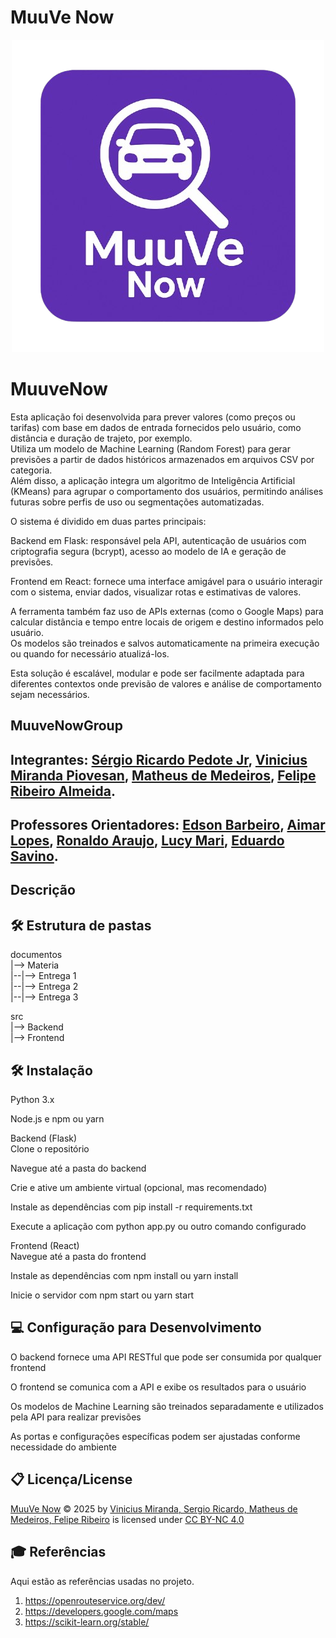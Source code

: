 # MuuVe Now
<p align="center"> <a href= ""><img src="icon_muuvenow.png" alt="MuuVe Now" border="0"></a> </p>

# MuuveNow

Esta aplicação foi desenvolvida para prever valores (como preços ou tarifas) com base em dados de entrada fornecidos pelo usuário, como distância e duração de trajeto, por exemplo.<br>
Utiliza um modelo de Machine Learning (Random Forest) para gerar previsões a partir de dados históricos armazenados em arquivos CSV por categoria.<br>
Além disso, a aplicação integra um algoritmo de Inteligência Artificial (KMeans) para agrupar o comportamento dos usuários, permitindo análises futuras sobre perfis de uso ou segmentações automatizadas.<br>

O sistema é dividido em duas partes principais:<br>

Backend em Flask: responsável pela API, autenticação de usuários com criptografia segura (bcrypt), acesso ao modelo de IA e geração de previsões.<br>

Frontend em React: fornece uma interface amigável para o usuário interagir com o sistema, enviar dados, visualizar rotas e estimativas de valores.<br>

A ferramenta também faz uso de APIs externas (como o Google Maps) para calcular distância e tempo entre locais de origem e destino informados pelo usuário.<br>
Os modelos são treinados e salvos automaticamente na primeira execução ou quando for necessário atualizá-los.<br>

Esta solução é escalável, modular e pode ser facilmente adaptada para diferentes contextos onde previsão de valores e análise de comportamento sejam necessários.<br>

## MuuveNowGroup

## Integrantes: <a href="https://www.linkedin.com/in/sergio-pedote/">Sérgio Ricardo Pedote Jr</a>, <a href="https://www.linkedin.com/in/vinipiovesan/">Vinicius Miranda Piovesan</a>, <a href="https://www.linkedin.com/in/matheus-de-medeiros-5516a02a9/">Matheus de Medeiros</a>, <a href="https://www.linkedin.com/in/felipe-ribeiro-almeida-2698652b9/?utm_source=share&utm_campaign=share_via&utm_content=profile&utm_medium=ios_app">Felipe Ribeiro Almeida</a>.
</a>

## Professores Orientadores: <a href="https://www.linkedin.com/in/edsonbarbero/">Edson Barbeiro</a>, <a href="https://www.linkedin.com/in/aimarlopes/">Aimar Lopes</a>, <a href="https://www.linkedin.com/in/ronaldo-araujo-pinto-3542811a/">Ronaldo Araujo</a>, <a href="https://www.linkedin.com/in/lucymari/">Lucy Mari</a>, <a href="https://www.linkedin.com/in/eduardo-savino-gomes-77833a10/"> Eduardo Savino</a>.
</a>


## Descrição


## 🛠 Estrutura de pastas

documentos<br>
|--> Materia<br>
|--|--> Entrega 1<br>
|--|--> Entrega 2<br>
|--|--> Entrega 3<br>




src<br>
|--> Backend<br>
|--> Frontend<br>


## 🛠 Instalação
Python 3.x<br>

Node.js e npm ou yarn<br>

Backend (Flask)<br>
Clone o repositório<br>

Navegue até a pasta do backend<br>

Crie e ative um ambiente virtual (opcional, mas recomendado)<br>

Instale as dependências com pip install -r requirements.txt<br>

Execute a aplicação com python app.py ou outro comando configurado<br>

Frontend (React)<br>
Navegue até a pasta do frontend<br>

Instale as dependências com npm install ou yarn install<br>

Inicie o servidor com npm start ou yarn start<br>


## 💻 Configuração para Desenvolvimento

O backend fornece uma API RESTful que pode ser consumida por qualquer frontend<br>

O frontend se comunica com a API e exibe os resultados para o usuário<br>

Os modelos de Machine Learning são treinados separadamente e utilizados pela API para realizar previsões<br>

As portas e configurações específicas podem ser ajustadas conforme necessidade do ambiente<br>



## 📋 Licença/License
<a href="https://github.com/2025-1-NADS4/Projeto6">MuuVe Now</a> © 2025 by <a href="https://creativecommons.org">Vinicius Miranda, Sergio Ricardo, Matheus de Medeiros, Felipe Ribeiro</a> is licensed under <a href="https://creativecommons.org/licenses/by-nc/4.0/">CC BY-NC 4.0</a>


## 🎓 Referências

Aqui estão as referências usadas no projeto.

1. https://openrouteservice.org/dev/
2. https://developers.google.com/maps
3. https://scikit-learn.org/stable/

